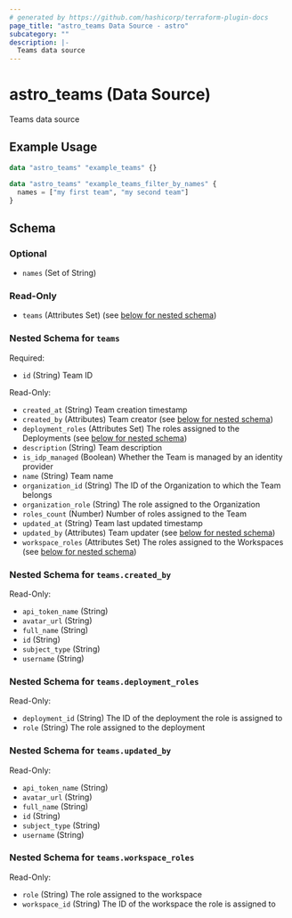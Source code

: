 ```yaml
---
# generated by https://github.com/hashicorp/terraform-plugin-docs
page_title: "astro_teams Data Source - astro"
subcategory: ""
description: |-
  Teams data source
---
```


# astro_teams (Data Source)

Teams data source

## Example Usage

```terraform
data "astro_teams" "example_teams" {}

data "astro_teams" "example_teams_filter_by_names" {
  names = ["my first team", "my second team"]
}
```

<!-- schema generated by tfplugindocs -->
## Schema

### Optional

- `names` (Set of String)

### Read-Only

- `teams` (Attributes Set) (see [below for nested schema](#nestedatt--teams))

<a id="nestedatt--teams"></a>
### Nested Schema for `teams`

Required:

- `id` (String) Team ID

Read-Only:

- `created_at` (String) Team creation timestamp
- `created_by` (Attributes) Team creator (see [below for nested schema](#nestedatt--teams--created_by))
- `deployment_roles` (Attributes Set) The roles assigned to the Deployments (see [below for nested schema](#nestedatt--teams--deployment_roles))
- `description` (String) Team description
- `is_idp_managed` (Boolean) Whether the Team is managed by an identity provider
- `name` (String) Team name
- `organization_id` (String) The ID of the Organization to which the Team belongs
- `organization_role` (String) The role assigned to the Organization
- `roles_count` (Number) Number of roles assigned to the Team
- `updated_at` (String) Team last updated timestamp
- `updated_by` (Attributes) Team updater (see [below for nested schema](#nestedatt--teams--updated_by))
- `workspace_roles` (Attributes Set) The roles assigned to the Workspaces (see [below for nested schema](#nestedatt--teams--workspace_roles))

<a id="nestedatt--teams--created_by"></a>
### Nested Schema for `teams.created_by`

Read-Only:

- `api_token_name` (String)
- `avatar_url` (String)
- `full_name` (String)
- `id` (String)
- `subject_type` (String)
- `username` (String)


<a id="nestedatt--teams--deployment_roles"></a>
### Nested Schema for `teams.deployment_roles`

Read-Only:

- `deployment_id` (String) The ID of the deployment the role is assigned to
- `role` (String) The role assigned to the deployment


<a id="nestedatt--teams--updated_by"></a>
### Nested Schema for `teams.updated_by`

Read-Only:

- `api_token_name` (String)
- `avatar_url` (String)
- `full_name` (String)
- `id` (String)
- `subject_type` (String)
- `username` (String)


<a id="nestedatt--teams--workspace_roles"></a>
### Nested Schema for `teams.workspace_roles`

Read-Only:

- `role` (String) The role assigned to the workspace
- `workspace_id` (String) The ID of the workspace the role is assigned to
